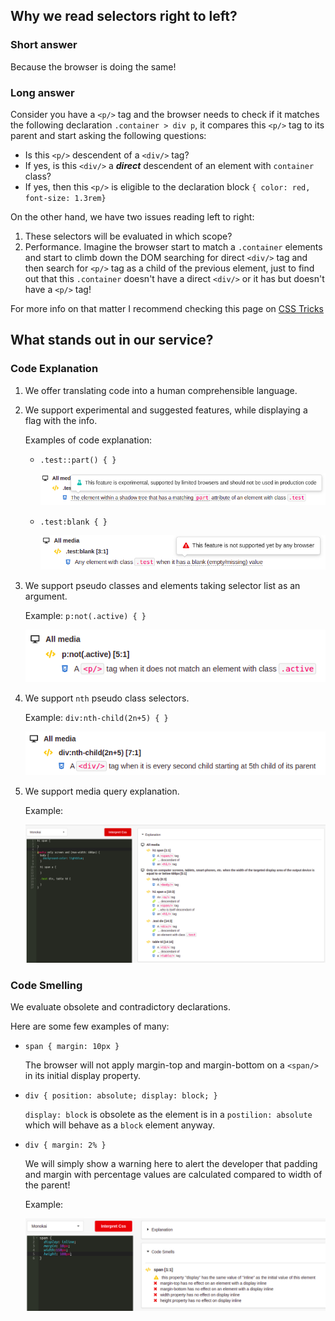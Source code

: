 ## Why we read selectors right to left?

### Short answer

Because the browser is doing the same!

### Long answer

Consider you have a `<p/>` tag and the browser needs to check
if it matches the following declaration `.container > div p`,
it compares this `<p/>` tag to its parent and start asking the following questions:

- Is this `<p/>` descendent of a `<div/>` tag?
- If yes, is this `<div/>` a **_direct_** descendent
  of an element with `container` class?
- If yes, then this `<p/>` is eligible to the declaration block
  `{ color: red, font-size: 1.3rem}`

On the other hand, we have two issues reading left to right:

1. These selectors will be evaluated in which scope?
2. Performance. Imagine the browser start to match
   a `.container` elements and start to climb down the DOM
   searching for direct `<div/>` tag and then search for `<p/>`
   tag as a child of the previous element, just to find out
   that this `.container` doesn't have a direct `<div/>` or it
   has but doesn't have a `<p/>` tag!

For more info on that matter I recommend checking this page on [CSS Tricks](https://css-tricks.com/why-browsers-read-selectors-right-to-left/)

## What stands out in our service?

### Code Explanation

1. We offer translating code into a human comprehensible language.
2. We support experimental and suggested features,
   while displaying a flag with the info.

   Examples of code explanation:

   - `.test::part() { }`

     ![Experimental Feature](../assets/articles-assets/experimental-feature.jpg)

   - `.test:blank { }`

     ![Not Supported Feature](../assets/articles-assets/not-supported-feature.jpg)

3. We support pseudo classes and elements taking selector list as an argument.

   Example:
   `p:not(.active) { }`

   ![Pseudo Class Not](../assets/articles-assets/pseudo-class-not.png)

4. We support `nth` pseudo class selectors.

   Example:
   `div:nth-child(2n+5) { }`

   ![Pseudo Class Nth](../assets/articles-assets/pseudo-class-nth.png)

5. We support media query explanation.

   Example:

   ![Media Query Support](../assets/articles-assets/media-query-support.jpg)

### Code Smelling

We evaluate obsolete and contradictory declarations.

Here are some few examples of many:

- `span { margin: 10px }`

  The browser will not apply margin-top and margin-bottom
  on a `<span/>` in its initial display property.

- `div { position: absolute; display: block; }`

  `display: block` is obsolete as the element is in a `postilion: absolute`
  which will behave as a `block` element anyway.

- `div { margin: 2% }`

  We will simply show a warning here to alert the developer
  that padding and margin with percentage values
  are calculated compared to width of the parent!

  Example:

  ![Code Smelling](../assets/articles-assets/smelling.jpg)
